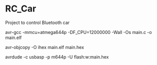 # RC_Car

Project to control Bluetooth car

avr-gcc -mmcu=atmega644p -DF_CPU=12000000 -Wall -Os main.c -o main.elf

avr-objcopy -O ihex main.elf main.hex

avrdude -c usbasp -p m644p -U flash:w:main.hex

